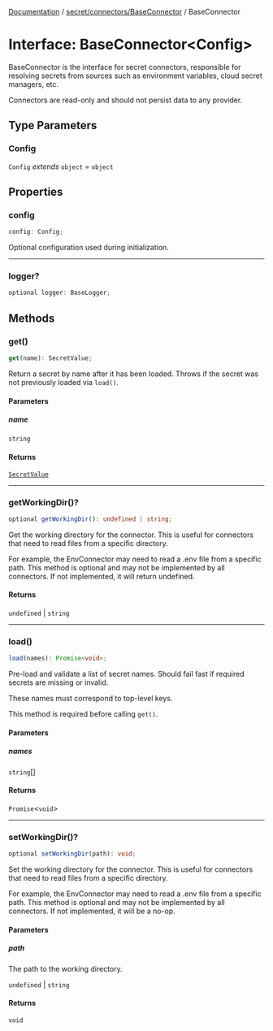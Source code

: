 [Documentation](../../../../index.md) / [secret/connectors/BaseConnector](../index.md) / BaseConnector

# Interface: BaseConnector\<Config\>

BaseConnector is the interface for secret connectors,
responsible for resolving secrets from sources such as
environment variables, cloud secret managers, etc.

Connectors are read-only and should not persist data to any provider.

## Type Parameters

### Config

`Config` *extends* `object` = `object`

## Properties

### config

```ts
config: Config;
```

Optional configuration used during initialization.

***

### logger?

```ts
optional logger: BaseLogger;
```

## Methods

### get()

```ts
get(name): SecretValue;
```

Return a secret by name after it has been loaded.
Throws if the secret was not previously loaded via `load()`.

#### Parameters

##### name

`string`

#### Returns

[`SecretValue`](../../../types/type-aliases/SecretValue.md)

***

### getWorkingDir()?

```ts
optional getWorkingDir(): undefined | string;
```

Get the working directory for the connector.
This is useful for connectors that need to read files from a specific directory.

For example, the EnvConnector may need to read a .env file from a specific path.
This method is optional and may not be implemented by all connectors.
If not implemented, it will return undefined.

#### Returns

`undefined` \| `string`

***

### load()

```ts
load(names): Promise<void>;
```

Pre-load and validate a list of secret names.
Should fail fast if required secrets are missing or invalid.

These names must correspond to top-level keys.

This method is required before calling `get()`.

#### Parameters

##### names

`string`[]

#### Returns

`Promise`\<`void`\>

***

### setWorkingDir()?

```ts
optional setWorkingDir(path): void;
```

Set the working directory for the connector.
This is useful for connectors that need to read files from a specific directory.

For example, the EnvConnector may need to read a .env file from a specific path.
This method is optional and may not be implemented by all connectors.
If not implemented, it will be a no-op.

#### Parameters

##### path

The path to the working directory.

`undefined` | `string`

#### Returns

`void`

